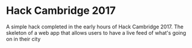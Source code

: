 # Hack Cambridge 2017


A simple hack completed in the early hours of Hack Cambridge 2017. The skeleton of a web app that allows users to have a live feed of what's going on in their city
